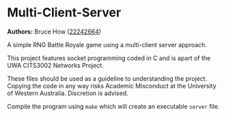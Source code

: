 # Multi-Client-Server
<b>Authors:</b> Bruce How ([22242664](https://github.com/brucehow/))

A simple RNG Battle Royale game using a multi-client server approach.

This project features socket programming coded in C and is apart of the UWA CITS3002 Networks Project.

These files should be used as a guideline to understanding the project. Copying the code in any way risks Academic Misconduct at the University of Western Australia. Discretion is advised.


Compile the program using `make` which will create an executable `server` file.
